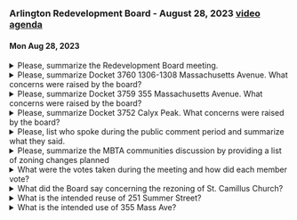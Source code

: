 ### Arlington Redevelopment Board - August 28, 2023  [video](https://www.youtube.com/watch?v=AjbzqnuC1k8) [agenda](https://arlington.novusagenda.com/agendapublic/MeetingView.aspx?MeetingID=1910&MinutesMeetingID=-1&doctype=Agenda)
#### Mon Aug 28, 2023

<details><summary>Please, summarize the Redevelopment Board meeting.</summary>

> The Redevelopment Board meeting began with a welcome from the chair, Rachel Zemberry, and introductions of the board members. The first agenda item was the review of meeting minutes from July 10th and July 24th, 2023, which were approved with minor corrections. The second agenda item was a public hearing for docket number 3760-1306 to 1308 Massachusetts Avenue. However, the applicant was not present, and the board decided to request the applicant to withdraw the current application and reapply when their materials are fully compiled. During the open forum, Jim Daugherty requested for a hearing about his request for a continuation of the approval for the Lexington Hotel. The board agreed to put him on the October 2nd agenda. Lastly, Claire Ricker, the director of the Department of Planning and Community Development, discussed updated guidelines from the state regarding MBTA communities and commercial development. The board members expressed their thoughts on the new guidelines and agreed to further discuss the matter. The meeting was then adjourned.
</details><details><summary>Please, summarize Docket 3760 1306-1308 Massachusetts Avenue.  What concerns were raised by the board?</summary>

> Docket 3760 1306-1308 Massachusetts Avenue pertains to a significant exterior renovation and addition of a covered porch to a mixed-use building on Massachusetts Avenue. The board did not raise any major concerns about the project. However, they did discuss the lack of proposed bike parking, given that the driveway for the building serves the residence. The board also noted that the roof of the building would be solar-ready, and that the owner was considering the cost of installing solar panels. The board also discussed the need for energy-efficient appliances and mechanical systems. The board did not raise any other significant concerns about the project.
</details><details><summary>Please, summarize Docket 3759 355 Massachusetts Avenue.  What concerns were raised by the board?</summary>

> Docket 3759 355 Massachusetts Avenue refers to a project discussed during a meeting of the Arlington Redevelopment Board. The project involved significant exterior renovation and the addition of a covered porch to a mixed-use building on Massachusetts Avenue. The board raised concerns about the lack of proposed bike parking, given that the driveway for the building serves the residence and it was unclear how it also serves the business. The board also discussed the need for the roof to be solar-ready or have solar installed, and the need for energy-efficient appliances and mechanical systems. The board also discussed the need for the applicant to approach the Select Board, the Arlington Police Department, and the Department of Health and Human Services to confirm whether a new community agreement would be required.
</details><details><summary>Please, summarize Docket 3752 Calyx Peak.  What concerns were raised by the board?</summary>

> The board raised concerns about the significant changes to the project proposed by Calyx Peak at 251 Summer Street. They noted that the project had not been reviewed by the Select Board, Health and Human Services, or Arlington Police Department in its current form. The board also expressed concerns about the lack of a recent traffic study, given that the existing study was a few years old and traffic conditions may have changed. The board suggested that the applicant should withdraw the current application and reapply once they have approval from the necessary departments and a more formed project.
</details><details><summary>Please, list who spoke during the public comment period and summarize what they said.</summary>

> The text does not provide information on who spoke during the public comment period or what they said.
</details><details><summary>Please, summarize the MBTA communities discussion by providing a list of zoning changes planned</summary>

> The MBTA communities discussion included the following planned zoning changes:

1. Modify requirements for landscaped and usable open space in the business districts.
2. Reduction of rear yard setbacks in business districts.
3. Clarify and adjust step back requirements in business districts.
4. Eliminate or reduce the reduced height buffer area.
5. Modify the corner lot requirements.
6. Adjust height and story minimums in the business districts and add a minimum height requirement.
7. Remove single and duplex/two family by right in the business districts.
8. Add street tree requirements for every 25 feet of street frontage for all developments.
9. Create an MBTA community's zoning overlay district.
</details><details><summary>What were the votes taken during the meeting and how did each member vote?</summary>

> 1. The first vote was to request the applicant of docket number 3760-1306 to 1308 Massachusetts Avenue to withdraw the current application and reapply when their materials are fully compiled. The motion was made by Ken and seconded by Steve. The votes were as follows: Ken - Yes, Gene - Yes, Steve - Yes, Rachel - Yes.

2. The second vote was to adjourn the meeting. The motion was made by Ken and seconded by Steve. The votes were as follows: Ken - Yes, Gene - Yes, Steve - Yes, Rachel - Yes.
</details><details><summary>What did the Board say concerning the rezoning of St. Camillus Church?</summary>

> The Board mentioned that they are not in a position to move forward with the rezoning of the St. Camillus parcel at this point. They decided to take it off for the fall and if they decide to pursue it, they will look at it in the spring.
</details><details><summary>What is the intended reuse of 251 Summer Street?</summary>

> The intended reuse of 251 Summer Street is not specified in the provided context.
</details><details><summary>What is the intended use of 355 Mass Ave?</summary>

> The intended use of 355 Mass Ave is to continue operating a business on the first floor, which has been there for around 50 years, and to renovate the residential unit above to be a residence for Dr. Sarah Courtney and her young family. The renovations will mainly focus on the second and third floor to make the spaces more livable and safe. The exterior will also be renovated to meet today's standard of living and to bring a more aesthetically pleasing look to the neighborhood.
</details>